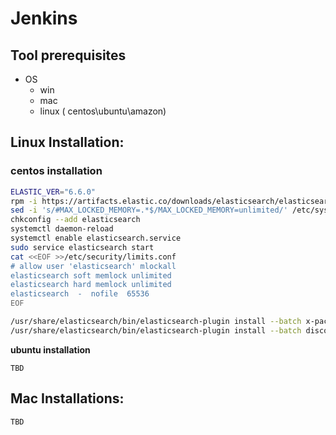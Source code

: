 # Jenkins

## Tool prerequisites

* OS
  * win 
  * mac
  * linux \( centos\ubuntu\amazon\)

## **Linux Installation:**

### centos installation

```bash
ELASTIC_VER="6.6.0"
rpm -i https://artifacts.elastic.co/downloads/elasticsearch/elasticsearch-${ELASTIC_VER}.rpm
sed -i 's/#MAX_LOCKED_MEMORY=.*$/MAX_LOCKED_MEMORY=unlimited/' /etc/sysconfig/elasticsearch
chkconfig --add elasticsearch
systemctl daemon-reload
systemctl enable elasticsearch.service
sudo service elasticsearch start
cat <<EOF >>/etc/security/limits.conf
# allow user 'elasticsearch' mlockall
elasticsearch soft memlock unlimited
elasticsearch hard memlock unlimited
elasticsearch  -  nofile  65536
EOF

/usr/share/elasticsearch/bin/elasticsearch-plugin install --batch x-pack
/usr/share/elasticsearch/bin/elasticsearch-plugin install --batch discovery-ec2
```

**ubuntu installation**

```text
TBD
```

## Mac Installations:

```text
TBD
```

